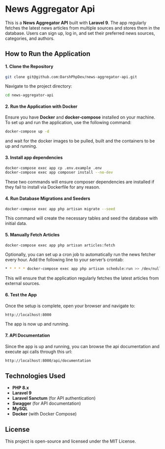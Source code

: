 # News Aggregator Api


This is a **News Aggregator API** built with **Laravel 9**. The app regularly fetches the latest news articles from multiple sources and stores them in the database. Users can sign up, log in, and set their preferred news sources, categories, and authors.


## How to Run the Application
#### 1. Clone the Repository
```bash
git clone git@github.com:DarshPhpDev/news-aggregator-api.git
```
Navigate to the project directory:
```bash
cd news-aggregator-api
```

#### 2. Run the Application with Docker
Ensure you have **Docker** and **docker-compose** installed on your machine. To set up and run the application, use the following command:
```bash
docker-compose up -d
```
and wait for the docker images to be pulled, built and the containers to be up and running.

#### 3. Install app dependencies
```bash
docker-compose exec app cp .env.example .env
docker-compose exec app composer install --no-dev
```
These two commands will ensure composer dependencies are installed if they fail to install via Dockerfile for any reason.

#### 4. Run Database Migrations and Seeders
```bash
docker-compose exec app php artisan migrate --seed
```
This command will create the necessary tables and seed the database with initial data.

#### 5. Manually Fetch Articles
```bash
docker-compose exec app php artisan articles:fetch
```

Optionally, you can set up a cron job to automatically run the news fetcher every hour. Add the following line to your server’s crontab:
```bash
* * * * * docker-compose exec app php artisan schedule:run >> /dev/null 2>&1
```
This will ensure that the application regularly fetches the latest articles from external sources.

#### 6. Test the App
Once the setup is complete, open your browser and navigate to:
```bash
http://localhost:8000
```
The app is now up and running.

#### 7. API Documentation
Since the app is up and running, you can browse the api documentation and execute api calls through this url:
```bash
http://localhost:8000/api/documentation
```
## Technologies Used

- **PHP 8.x**
-   **Laravel 9**
-   **Laravel Sanctum** (for API authentication)
-   **Swagger** (for API documentation)
-   **MySQL**
-   **Docker** (with Docker Compose)


## License

This project is open-source and licensed under the MIT License.
